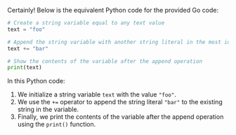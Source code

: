  Certainly! Below is the equivalent Python code for the provided Go code:

```python
# Create a string variable equal to any text value
text = "foo"

# Append the string variable with another string literal in the most idiomatic way
text += "bar"

# Show the contents of the variable after the append operation
print(text)
```

In this Python code:
1. We initialize a string variable `text` with the value `"foo"`.
2. We use the `+=` operator to append the string literal `"bar"` to the existing string in the variable.
3. Finally, we print the contents of the variable after the append operation using the `print()` function.
